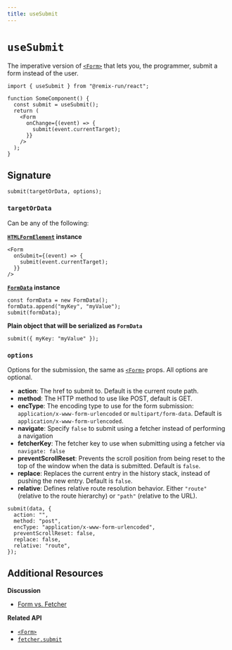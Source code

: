 ```yaml
---
title: useSubmit
---
```


# `useSubmit`

The imperative version of [`<Form>`][form-component] that lets you, the programmer, submit a form instead of the user.

```tsx
import { useSubmit } from "@remix-run/react";

function SomeComponent() {
  const submit = useSubmit();
  return (
    <Form
      onChange={(event) => {
        submit(event.currentTarget);
      }}
    />
  );
}
```

## Signature

```tsx
submit(targetOrData, options);
```

### `targetOrData`

Can be any of the following:

**[`HTMLFormElement`][html-form-element] instance**

```tsx
<Form
  onSubmit={(event) => {
    submit(event.currentTarget);
  }}
/>
```

**[`FormData`][form-data] instance**

```tsx
const formData = new FormData();
formData.append("myKey", "myValue");
submit(formData);
```

**Plain object that will be serialized as `FormData`**

```tsx
submit({ myKey: "myValue" });
```

### `options`

Options for the submission, the same as [`<Form>`][form-component] props. All options are optional.

- **action**: The href to submit to. Default is the current route path.
- **method**: The HTTP method to use like POST, default is GET.
- **encType**: The encoding type to use for the form submission: `application/x-www-form-urlencoded` or `multipart/form-data`. Default is `application/x-www-form-urlencoded`.
- **navigate**: Specify `false` to submit using a fetcher instead of performing a navigation
- **fetcherKey**: The fetcher key to use when submitting using a fetcher via `navigate: false`
- **preventScrollReset**: Prevents the scroll position from being reset to the top of the window when the data is submitted. Default is `false`.
- **replace**: Replaces the current entry in the history stack, instead of pushing the new entry. Default is `false`.
- **relative**: Defines relative route resolution behavior. Either `"route"` (relative to the route hierarchy) or `"path"` (relative to the URL).

```tsx
submit(data, {
  action: "",
  method: "post",
  encType: "application/x-www-form-urlencoded",
  preventScrollReset: false,
  replace: false,
  relative: "route",
});
```

## Additional Resources

**Discussion**

- [Form vs. Fetcher][form-vs-fetcher]

**Related API**

- [`<Form>`][form-component]
- [`fetcher.submit`][fetcher-submit]

[form-component]: ../components/form
[html-form-element]: https://developer.mozilla.org/en-US/docs/Web/API/HTMLFormElement
[form-data]: https://developer.mozilla.org/en-US/docs/Web/API/FormData
[form-vs-fetcher]: ../discussion/form-vs-fetcher
[fetcher-submit]: ../hooks/use-fetcher#fetchersubmitformdata-options
